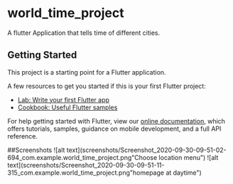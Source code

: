 # world_time_project

A flutter Application that tells time of different cities.

## Getting Started

This project is a starting point for a Flutter application.

A few resources to get you started if this is your first Flutter project:

- [Lab: Write your first Flutter app](https://flutter.dev/docs/get-started/codelab)
- [Cookbook: Useful Flutter samples](https://flutter.dev/docs/cookbook)

For help getting started with Flutter, view our
[online documentation](https://flutter.dev/docs), which offers tutorials,
samples, guidance on mobile development, and a full API reference.

##Screenshots
![alt text](screenshots/Screenshot_2020-09-30-09-51-02-694_com.example.world_time_project.png"Choose location menu")
![alt text](screenshots/Screenshot_2020-09-30-09-51-11-315_com.example.world_time_project.png"homepage at daytime")
